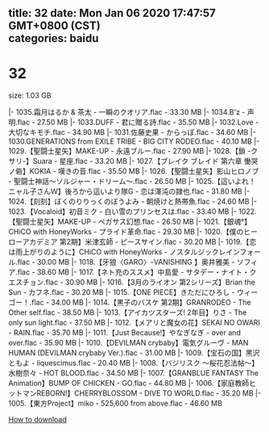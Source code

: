 
title: 32
date: Mon Jan 06 2020 17:47:57 GMT+0800 (CST)    
categories: baidu
---

# 32
size: 1.03 GB
 
 
|- 1035.霜月はるか & 茶太 - 一瞬のクオリア.flac - 33.30 MB
|- 1034.B'z - 声明.flac - 27.50 MB
|- 1033.DUFF - 君に贈る詩.flac - 35.50 MB
|- 1032.Love - 大切なキモチ.flac - 34.90 MB
|- 1031.佐藤史果 - からっぽ.flac - 34.60 MB
|- 1030.GENERATIONS from EXILE TRIBE - BIG CITY RODEO.flac - 40.10 MB
|- 1029.【聖闘士星矢】MAKE-UP - 永遠ブルー.flac - 27.90 MB
|- 1028.【鎖 -クサリ-】Suara - 星座.flac - 33.20 MB
|- 1027.【ブレイク ブレイド 第六章 慟哭ノ砦】KOKIA - 嘆きの音.flac - 35.50 MB
|- 1026.【聖闘士星矢】影山ヒロノブ - 聖闘士神話～ソルジャー・ドリーム～.flac - 26.50 MB
|- 1025.【這いよれ！ニャル子さんＷ】後ろから這いより隊G - 恋は渾沌の隷也.flac - 31.80 MB
|- 1024.【刻刻】ぼくのりりっくのぼうよみ - 朝焼けと熱帯魚.flac - 24.60 MB
|- 1023.【Vocaloid】初音ミク - 白い雪のプリンセスは.flac - 33.40 MB
|- 1022.【聖闘士星矢】MAKE-UP - ペガサス幻想.flac - 26.50 MB
|- 1021.【銀魂°】CHiCO with HoneyWorks - プライド革命.flac - 29.30 MB
|- 1020.【僕のヒーローアカデミア 第2期】米津玄師 - ピースサイン.flac - 30.20 MB
|- 1019.【恋は雨上がりのように】CHiCO with HoneyWorks - ノスタルジックレインフォール.flac - 30.00 MB
|- 1018.【牙狼〈GARO〉-VANISHING 】奥井雅美 - ソフィア.flac - 38.60 MB
|- 1017.【ネト充のススメ】中島愛 - サタデー・ナイト・クエスチョン.flac - 30.90 MB
|- 1016.【3月のライオン 第2シリーズ】Brian the Sun - カフネ.flac - 30.20 MB
|- 1015.【ONE PIECE】きただにひろし - ウィーゴー！.flac - 34.00 MB
|- 1014.【黒子のバスケ 第2期】GRANRODEO - The Other self.flac - 38.50 MB
|- 1013.【アイカツスターズ! 2年目】りさ - The only sun light.flac - 37.50 MB
|- 1012.【メアリと魔女の花】SEKAI NO OWARI - RAIN.flac - 35.70 MB
|- 1011.【Just Because!】やなぎなぎ - over and over.flac - 35.90 MB
|- 1010.【DEVILMAN crybaby】電気グルーヴ - MAN HUMAN (DEVILMAN crybaby Ver.).flac - 31.00 MB
|- 1009.【宝石の国】黒沢ともよ - liquescimus.flac - 20.40 MB
|- 1008.【バジリスク ～桜花忍法帖～】水樹奈々 - HOT BLOOD.flac - 34.50 MB
|- 1007.【GRANBLUE FANTASY The Animation】BUMP OF CHICKEN - GO.flac - 44.80 MB
|- 1006.【家庭教師ヒットマンREBORN!】CHERRYBLOSSOM - DIVE TO WORLD.flac - 35.20 MB
|- 1005.【東方Project】miko - 525,600 from above.flac - 46.60 MB

[How to download](https://bpcam.bemobtrk.com/go/2ceec3aa-1ca2-46d6-b9ff-aaa5c184517c?jno=1930)